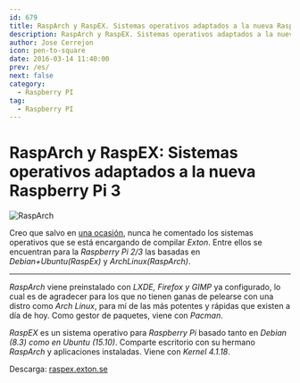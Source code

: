 ```yaml
---
id: 679
title: RaspArch y RaspEX. Sistemas operativos adaptados a la nueva Raspberry Pi 3
description: RaspArch y RaspEX. Sistemas operativos adaptados a la nueva Raspberry Pi 3
author: Jose Cerrejon
icon: pen-to-square
date: 2016-03-14 11:40:00
prev: /es/
next: false
category:
  - Raspberry PI
tag:
  - Raspberry PI
---
```


# RaspArch y RaspEX: Sistemas operativos adaptados a la nueva Raspberry Pi 3

![RaspArch](/images/2016/03/rasparch-logo.png)

Creo que salvo en [una ocasión](/post.php?id=547), nunca he comentado los sistemas operativos que se está encargando de compilar *Exton*. Entre ellos se encuentran para la *Raspberry Pi 2/3* las basadas en *Debian+Ubuntu(RaspEx)* y *ArchLinux(RaspArch)*.

- - -
*RaspArch* viene preinstalado con *LXDE, Firefox y GIMP* ya configurado, lo cual es de agradecer para los que no tienen ganas de pelearse con una distro como *Arch Linux*, para mí de las más potentes y rápidas que existen a día de hoy. Como gestor de paquetes, viene con *Pacman*.

*RaspEX* es un sistema operativo para *Raspberry Pi* basado tanto en *Debian (8.3) como en Ubuntu (15.10)*. Comparte escritorio con su hermano *RaspArch* y aplicaciones instaladas. Viene con *Kernel 4.1.18*.

Descarga: [raspex.exton.se](http://raspex.exton.se/?page_id=25)